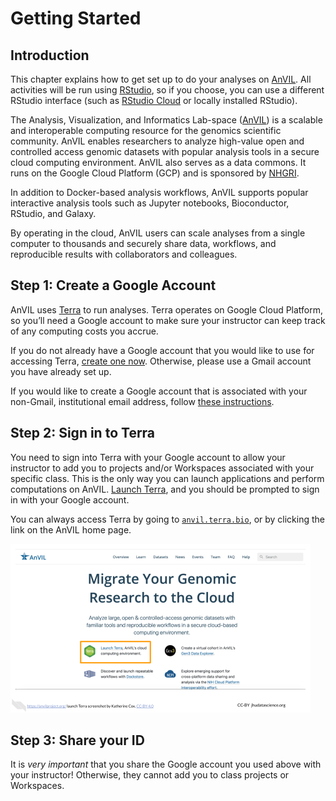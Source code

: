 # Getting Started

## Introduction

This chapter explains how to get set up to do your analyses on [AnVIL](https://anvilproject.org/ ). All activities will be run using [RStudio](https://www.rstudio.com/), so if you choose, you can use a different RStudio interface (such as [RStudio Cloud](https://rstudio.cloud/) or locally installed RStudio).

The Analysis, Visualization, and Informatics Lab-space ([AnVIL](https://anvilproject.org/ )) is a scalable and interoperable computing resource for the genomics scientific community. AnVIL enables researchers to analyze high-value open and controlled access genomic datasets with popular analysis tools in a secure cloud computing environment. AnVIL also serves as a data commons. It runs on the Google Cloud Platform (GCP) and is sponsored by [NHGRI](https://www.genome.gov/Funded-Programs-Projects/Computational-Genomics-and-Data-Science-Program/Genomic-Analysis-Visualization-Informatics-Lab-space-AnVIL).

In addition to Docker-based analysis workflows, AnVIL supports popular interactive analysis tools such as Jupyter notebooks, Bioconductor, RStudio, and Galaxy.

By operating in the cloud, AnVIL users can scale analyses from a single computer to thousands and securely share data, workflows, and reproducible results with collaborators and colleagues.

## Step 1: Create a Google Account

AnVIL uses [Terra](https://anvil.terra.bio/) to run analyses. Terra operates on Google Cloud Platform, so you’ll need a Google account to make sure your instructor can keep track of any computing costs you accrue. 


If you do not already have a Google account that you would like to use for accessing Terra, [create one now](https://accounts.google.com/SignUp). Otherwise, please use a Gmail account you have already set up.

If you would like to create a Google account that is associated with your non-Gmail, institutional email address, follow [these instructions](https://support.terra.bio/hc/en-us/articles/360029186611).

## Step 2: Sign in to Terra

You need to sign into Terra with your Google account to allow your instructor to add you to projects and/or Workspaces associated with your specific class. This is the only way you can launch applications and perform computations on AnVIL. [Launch Terra](https://anvil.terra.bio/), and you should be prompted to sign in with your Google account.

You can always access Terra by going to [`anvil.terra.bio`](https://anvil.terra.bio/), or by clicking the link on the AnVIL home page.

<img src="03-setup_files/figure-html//1tyt8ifxD3y7QW3nN27jh02aPrBvNEo1GN_u2Ne_UngM_gde7783227e_0_31.png" title="Screenshot of the AnVIL home page. The button to &quot;launch Terra&quot; is highlighted." alt="Screenshot of the AnVIL home page. The button to &quot;launch Terra&quot; is highlighted." width="480" />

## Step 3: Share your ID

It is _very important_ that you share the Google account you used above with your instructor! Otherwise, they cannot add you to class projects or Workspaces.
